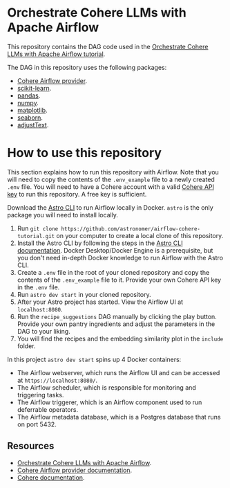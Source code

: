 Orchestrate Cohere LLMs with Apache Airflow
===========================================

This repository contains the DAG code used in the [Orchestrate Cohere LLMs with Apache Airflow tutorial](https://docs.astronomer.io/learn/airflow-cohere). 

The DAG in this repository uses the following packages:

- [Cohere Airflow provider](https://airflow.apache.org/docs/apache-airflow-providers-cohere/stable/index.html).
- [scikit-learn](https://scikit-learn.org/stable/).
- [pandas](https://pandas.pydata.org/).
- [numpy](https://numpy.org/).
- [matplotlib](https://matplotlib.org/).
- [seaborn](https://seaborn.pydata.org/).
- [adjustText](https://github.com/Phlya/adjustText).

# How to use this repository

This section explains how to run this repository with Airflow. Note that you will need to copy the contents of the `.env_example` file to a newly created `.env` file. You will need to have a Cohere account with a valid [Cohere API key](https://dashboard.cohere.com/api-keys) to run this repository. A free key is sufficient.

Download the [Astro CLI](https://docs.astronomer.io/astro/cli/install-cli) to run Airflow locally in Docker. `astro` is the only package you will need to install locally.

1. Run `git clone https://github.com/astronomer/airflow-cohere-tutorial.git` on your computer to create a local clone of this repository.
2. Install the Astro CLI by following the steps in the [Astro CLI documentation](https://docs.astronomer.io/astro/cli/install-cli). Docker Desktop/Docker Engine is a prerequisite, but you don't need in-depth Docker knowledge to run Airflow with the Astro CLI.
3. Create a `.env` file in the root of your cloned repository and copy the contents of the `.env_example` file to it. Provide your own Cohere API key in the `.env` file.
4. Run `astro dev start` in your cloned repository.
5. After your Astro project has started. View the Airflow UI at `localhost:8080`.
6. Run the `recipe_suggestions` DAG manually by clicking the play button. Provide your own pantry ingredients and adjust the parameters in the DAG to your liking.
7. You will find the recipes and the embedding similarity plot in the `include` folder.

In this project `astro dev start` spins up 4 Docker containers:

- The Airflow webserver, which runs the Airflow UI and can be accessed at `https://localhost:8080/`.
- The Airflow scheduler, which is responsible for monitoring and triggering tasks.
- The Airflow triggerer, which is an Airflow component used to run deferrable operators.
- The Airflow metadata database, which is a Postgres database that runs on port 5432.

## Resources

- [Orchestrate Cohere LLMs with Apache Airflow](https://docs.astronomer.io/learn/airflow-cohere).
- [Cohere Airflow provider documentation](https://airflow.apache.org/docs/apache-airflow-providers-cohere/stable/index.html).
- [Cohere documentation](https://docs.cohere.com/docs).